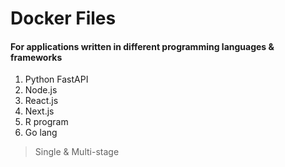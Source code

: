 # Docker Files 
#### For applications written in different programming languages & frameworks

1. Python FastAPI
2. Node.js
3. React.js
4. Next.js
5. R program
6. Go lang 

>
> Single & Multi-stage

